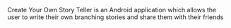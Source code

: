 Create Your Own Story Teller is an Android application which allows the user to write their own branching stories and share them with their friends
